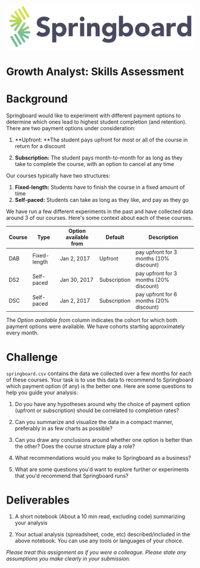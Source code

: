 ![SpringBoard](logo.png)

# Growth Analyst: Skills Assessment

# Background 

Springboard would like to experiment with different payment options to
determine which ones lead to highest student completion (and retention).
There are two payment options under consideration:

1.  **Upfront: ​**The student pays upfront for most or all of the course
    in return for a discount

2.  **Subscription:​** The student pays month-to-month for as long as
    they take to complete the course, with an option to cancel at any
    time

Our courses typically have two structures:

1. **Fixed-length:​** Students have to finish the course in a fixed
amount of time 
2. **Self-paced:​** Students can take as long as they
like, and pay as they go

We have run a few different experiments in the past and have collected
data around 3 of our courses. Here's some context about each of these
courses.

|Course|Type|Option available from|Default|Description|
|---|---|---|---|---|
|DAB|Fixed-length|Jan 2, 2017|Upfront|pay upfront for 3 months (10% discount)|
|DS2|Self-paced|Jan 30, 2017|Subscription|pay upfront for 3 months (20% discount)|
|DSC|Self-paced|Jan 2, 2017|Subscription|pay upfront for 6 months (20% discount)|

The ​*Option available from​* column indicates the cohort for which both
payment options were available. We have cohorts starting approximately every month.

# Challenge 

`springboard.csv`​ contains the data we collected over a few
months for each of these courses. Your task is to use this data to
recommend to Springboard which payment option (if any) is the better
one. Here are some questions to help you guide your analysis:

1.  Do you have any hypotheses around why the choice of payment option
    (upfront or subscription) should be correlated to completion rates?

2.  Can you summarize and visualize the data in a compact manner,
    preferably in as few charts as possible?

3.  Can you draw any conclusions around whether one option is better
    than the other? Does the course structure play a role?

4.  What recommendations would you make to Springboard as a business?

5.  What are some questions you'd want to explore further or experiments
    that you'd recommend that Springboard runs?

# Deliverables 

1.  A short notebook (About a 10 min read, excluding code) summarizing your analysis

2.  Your actual analysis (spreadsheet, code, etc) described/included in the above notebook. You can use any tools
    or languages of your choice.

*Please treat this assignment as if you were a colleague. Please state any
assumptions you make clearly in your submission.*
